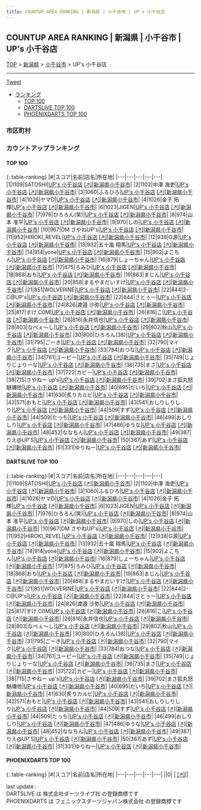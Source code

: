 ```yaml
---
title: COUNTUP AREA RANKING | 新潟県 | 小千谷市 | UP's 小千谷店
---
```

## COUNTUP AREA RANKING | 新潟県 | 小千谷市 | UP's 小千谷店

[TOP](/darts/rank/) > [新潟県](/darts/rank/新潟県/) > [小千谷市](/darts/rank/新潟県/小千谷市/) > UP's 小千谷店

___

<a href="https://twitter.com/share?ref_src=twsrc%5Etfw" data-text="COUNTUP AREA RANKING | 新潟県小千谷市UP's 小千谷店" class="twitter-share-button" data-hashtags="DARTSLIVE,PHOENIXDARTS,darts,ダーツ" data-show-count="false">Tweet</a>

* [ランキング](#カウントアップランキング)
    * [TOP 100](#top-100)
    * [DARTSLIVE TOP 100](#dartslive-top-100)
    * [PHOENIXDARTS TOP 100](#phoenixdarts-top-100)

### 市区町村

<ul>

</ul>

### カウントアップランキング

#### TOP 100



{:.table-ranking}
|#|スコア|名前|店名|所在地|
|---|---|---|---|---|
|1|1109|<span class="rank-name-dl">SATOSHI</span>|<a href="/darts/rank/shops/2c6f1df2baa1297e0d9b047a20a7ba1e.html">UP's 小千谷店</a> <a href="https://search.dartslive.com/jp/shop/2c6f1df2baa1297e0d9b047a20a7ba1e">[↗]</a>|<a href="/darts/rank/新潟県/小千谷市">新潟県小千谷市</a>|
|2|1102|<span class="rank-name-dl">中澤 海吏</span>|<a href="/darts/rank/shops/2c6f1df2baa1297e0d9b047a20a7ba1e.html">UP's 小千谷店</a> <a href="https://search.dartslive.com/jp/shop/2c6f1df2baa1297e0d9b047a20a7ba1e">[↗]</a>|<a href="/darts/rank/新潟県/小千谷市">新潟県小千谷市</a>|
|3|1060|<span class="rank-name-dl">ふるひろ</span>|<a href="/darts/rank/shops/2c6f1df2baa1297e0d9b047a20a7ba1e.html">UP's 小千谷店</a> <a href="https://search.dartslive.com/jp/shop/2c6f1df2baa1297e0d9b047a20a7ba1e">[↗]</a>|<a href="/darts/rank/新潟県/小千谷市">新潟県小千谷市</a>|
|4|1026|<span class="rank-name-dl">ヤマD</span>|<a href="/darts/rank/shops/2c6f1df2baa1297e0d9b047a20a7ba1e.html">UP's 小千谷店</a> <a href="https://search.dartslive.com/jp/shop/2c6f1df2baa1297e0d9b047a20a7ba1e">[↗]</a>|<a href="/darts/rank/新潟県/小千谷市">新潟県小千谷市</a>|
|4|1026|<span class="rank-name-dl">金子 拓輝</span>|<a href="/darts/rank/shops/2c6f1df2baa1297e0d9b047a20a7ba1e.html">UP's 小千谷店</a> <a href="https://search.dartslive.com/jp/shop/2c6f1df2baa1297e0d9b047a20a7ba1e">[↗]</a>|<a href="/darts/rank/新潟県/小千谷市">新潟県小千谷市</a>|
|6|1023|<span class="rank-name-dl">JIGEN</span>|<a href="/darts/rank/shops/2c6f1df2baa1297e0d9b047a20a7ba1e.html">UP's 小千谷店</a> <a href="https://search.dartslive.com/jp/shop/2c6f1df2baa1297e0d9b047a20a7ba1e">[↗]</a>|<a href="/darts/rank/新潟県/小千谷市">新潟県小千谷市</a>|
|7|976|<span class="rank-name-dl">ひろろん(笑)</span>|<a href="/darts/rank/shops/2c6f1df2baa1297e0d9b047a20a7ba1e.html">UP's 小千谷店</a> <a href="https://search.dartslive.com/jp/shop/2c6f1df2baa1297e0d9b047a20a7ba1e">[↗]</a>|<a href="/darts/rank/新潟県/小千谷市">新潟県小千谷市</a>|
|8|974|<span class="rank-name-dl">山本 准平</span>|<a href="/darts/rank/shops/2c6f1df2baa1297e0d9b047a20a7ba1e.html">UP's 小千谷店</a> <a href="https://search.dartslive.com/jp/shop/2c6f1df2baa1297e0d9b047a20a7ba1e">[↗]</a>|<a href="/darts/rank/新潟県/小千谷市">新潟県小千谷市</a>|
|9|970|<span class="rank-name-dl">しの</span>|<a href="/darts/rank/shops/2c6f1df2baa1297e0d9b047a20a7ba1e.html">UP's 小千谷店</a> <a href="https://search.dartslive.com/jp/shop/2c6f1df2baa1297e0d9b047a20a7ba1e">[↗]</a>|<a href="/darts/rank/新潟県/小千谷市">新潟県小千谷市</a>|
|10|967|<span class="rank-name-dl">DM さやねUP&#x27;s</span>|<a href="/darts/rank/shops/2c6f1df2baa1297e0d9b047a20a7ba1e.html">UP's 小千谷店</a> <a href="https://search.dartslive.com/jp/shop/2c6f1df2baa1297e0d9b047a20a7ba1e">[↗]</a>|<a href="/darts/rank/新潟県/小千谷市">新潟県小千谷市</a>|
|11|952|<span class="rank-name-dl">HIROKI_REVEL</span>|<a href="/darts/rank/shops/2c6f1df2baa1297e0d9b047a20a7ba1e.html">UP's 小千谷店</a> <a href="https://search.dartslive.com/jp/shop/2c6f1df2baa1297e0d9b047a20a7ba1e">[↗]</a>|<a href="/darts/rank/新潟県/小千谷市">新潟県小千谷市</a>|
|12|938|<span class="rank-name-dl">G源</span>|<a href="/darts/rank/shops/2c6f1df2baa1297e0d9b047a20a7ba1e.html">UP's 小千谷店</a> <a href="https://search.dartslive.com/jp/shop/2c6f1df2baa1297e0d9b047a20a7ba1e">[↗]</a>|<a href="/darts/rank/新潟県/小千谷市">新潟県小千谷市</a>|
|13|932|<span class="rank-name-dl">五十嵐 翔馬</span>|<a href="/darts/rank/shops/2c6f1df2baa1297e0d9b047a20a7ba1e.html">UP's 小千谷店</a> <a href="https://search.dartslive.com/jp/shop/2c6f1df2baa1297e0d9b047a20a7ba1e">[↗]</a>|<a href="/darts/rank/新潟県/小千谷市">新潟県小千谷市</a>|
|14|914|<span class="rank-name-dl">yone</span>|<a href="/darts/rank/shops/2c6f1df2baa1297e0d9b047a20a7ba1e.html">UP's 小千谷店</a> <a href="https://search.dartslive.com/jp/shop/2c6f1df2baa1297e0d9b047a20a7ba1e">[↗]</a>|<a href="/darts/rank/新潟県/小千谷市">新潟県小千谷市</a>|
|15|902|<span class="rank-name-dl">よこちん</span>|<a href="/darts/rank/shops/2c6f1df2baa1297e0d9b047a20a7ba1e.html">UP's 小千谷店</a> <a href="https://search.dartslive.com/jp/shop/2c6f1df2baa1297e0d9b047a20a7ba1e">[↗]</a>|<a href="/darts/rank/新潟県/小千谷市">新潟県小千谷市</a>|
|16|879|<span class="rank-name-dl">しょーちゃん</span>|<a href="/darts/rank/shops/2c6f1df2baa1297e0d9b047a20a7ba1e.html">UP's 小千谷店</a> <a href="https://search.dartslive.com/jp/shop/2c6f1df2baa1297e0d9b047a20a7ba1e">[↗]</a>|<a href="/darts/rank/新潟県/小千谷市">新潟県小千谷市</a>|
|17|875|<span class="rank-name-dl">ろみひ</span>|<a href="/darts/rank/shops/2c6f1df2baa1297e0d9b047a20a7ba1e.html">UP's 小千谷店</a> <a href="https://search.dartslive.com/jp/shop/2c6f1df2baa1297e0d9b047a20a7ba1e">[↗]</a>|<a href="/darts/rank/新潟県/小千谷市">新潟県小千谷市</a>|
|18|868|<span class="rank-name-dl">おち</span>|<a href="/darts/rank/shops/2c6f1df2baa1297e0d9b047a20a7ba1e.html">UP's 小千谷店</a> <a href="https://search.dartslive.com/jp/shop/2c6f1df2baa1297e0d9b047a20a7ba1e">[↗]</a>|<a href="/darts/rank/新潟県/小千谷市">新潟県小千谷市</a>|
|19|863|<span class="rank-name-dl">まじん</span>|<a href="/darts/rank/shops/2c6f1df2baa1297e0d9b047a20a7ba1e.html">UP's 小千谷店</a> <a href="https://search.dartslive.com/jp/shop/2c6f1df2baa1297e0d9b047a20a7ba1e">[↗]</a>|<a href="/darts/rank/新潟県/小千谷市">新潟県小千谷市</a>|
|20|858|<span class="rank-name-dl">まるやまだいすけ</span>|<a href="/darts/rank/shops/2c6f1df2baa1297e0d9b047a20a7ba1e.html">UP's 小千谷店</a> <a href="https://search.dartslive.com/jp/shop/2c6f1df2baa1297e0d9b047a20a7ba1e">[↗]</a>|<a href="/darts/rank/新潟県/小千谷市">新潟県小千谷市</a>|
|21|851|<span class="rank-name-dl">WOLVERINE</span>|<a href="/darts/rank/shops/2c6f1df2baa1297e0d9b047a20a7ba1e.html">UP's 小千谷店</a> <a href="https://search.dartslive.com/jp/shop/2c6f1df2baa1297e0d9b047a20a7ba1e">[↗]</a>|<a href="/darts/rank/新潟県/小千谷市">新潟県小千谷市</a>|
|22|844|<span class="rank-name-dl">2-C@UP&#x27;s</span>|<a href="/darts/rank/shops/2c6f1df2baa1297e0d9b047a20a7ba1e.html">UP's 小千谷店</a> <a href="https://search.dartslive.com/jp/shop/2c6f1df2baa1297e0d9b047a20a7ba1e">[↗]</a>|<a href="/darts/rank/新潟県/小千谷市">新潟県小千谷市</a>|
|22|844|<span class="rank-name-dl">さとぅー</span>|<a href="/darts/rank/shops/2c6f1df2baa1297e0d9b047a20a7ba1e.html">UP's 小千谷店</a> <a href="https://search.dartslive.com/jp/shop/2c6f1df2baa1297e0d9b047a20a7ba1e">[↗]</a>|<a href="/darts/rank/新潟県/小千谷市">新潟県小千谷市</a>|
|24|826|<span class="rank-name-dl">渡邉 沙弥</span>|<a href="/darts/rank/shops/2c6f1df2baa1297e0d9b047a20a7ba1e.html">UP's 小千谷店</a> <a href="https://search.dartslive.com/jp/shop/2c6f1df2baa1297e0d9b047a20a7ba1e">[↗]</a>|<a href="/darts/rank/新潟県/小千谷市">新潟県小千谷市</a>|
|25|817|<span class="rank-name-dl">すけ.C0M</span>|<a href="/darts/rank/shops/2c6f1df2baa1297e0d9b047a20a7ba1e.html">UP's 小千谷店</a> <a href="https://search.dartslive.com/jp/shop/2c6f1df2baa1297e0d9b047a20a7ba1e">[↗]</a>|<a href="/darts/rank/新潟県/小千谷市">新潟県小千谷市</a>|
|26|816|<span class="rank-name-dl">こ</span>|<a href="/darts/rank/shops/2c6f1df2baa1297e0d9b047a20a7ba1e.html">UP's 小千谷店</a> <a href="https://search.dartslive.com/jp/shop/2c6f1df2baa1297e0d9b047a20a7ba1e">[↗]</a>|<a href="/darts/rank/新潟県/小千谷市">新潟県小千谷市</a>|
|26|816|<span class="rank-name-dl">永井信也</span>|<a href="/darts/rank/shops/2c6f1df2baa1297e0d9b047a20a7ba1e.html">UP's 小千谷店</a> <a href="https://search.dartslive.com/jp/shop/2c6f1df2baa1297e0d9b047a20a7ba1e">[↗]</a>|<a href="/darts/rank/新潟県/小千谷市">新潟県小千谷市</a>|
|28|803|<span class="rank-name-dl">なべぇ〜し</span>|<a href="/darts/rank/shops/2c6f1df2baa1297e0d9b047a20a7ba1e.html">UP's 小千谷店</a> <a href="https://search.dartslive.com/jp/shop/2c6f1df2baa1297e0d9b047a20a7ba1e">[↗]</a>|<a href="/darts/rank/新潟県/小千谷市">新潟県小千谷市</a>|
|29|802|<span class="rank-name-dl">秋山</span>|<a href="/darts/rank/shops/2c6f1df2baa1297e0d9b047a20a7ba1e.html">UP's 小千谷店</a> <a href="https://search.dartslive.com/jp/shop/2c6f1df2baa1297e0d9b047a20a7ba1e">[↗]</a>|<a href="/darts/rank/新潟県/小千谷市">新潟県小千谷市</a>|
|30|800|<span class="rank-name-dl">ひろろん(38)</span>|<a href="/darts/rank/shops/2c6f1df2baa1297e0d9b047a20a7ba1e.html">UP's 小千谷店</a> <a href="https://search.dartslive.com/jp/shop/2c6f1df2baa1297e0d9b047a20a7ba1e">[↗]</a>|<a href="/darts/rank/新潟県/小千谷市">新潟県小千谷市</a>|
|31|795|<span class="rank-name-dl">ごーき</span>|<a href="/darts/rank/shops/2c6f1df2baa1297e0d9b047a20a7ba1e.html">UP's 小千谷店</a> <a href="https://search.dartslive.com/jp/shop/2c6f1df2baa1297e0d9b047a20a7ba1e">[↗]</a>|<a href="/darts/rank/新潟県/小千谷市">新潟県小千谷市</a>|
|32|790|<span class="rank-name-dl">マイク</span>|<a href="/darts/rank/shops/2c6f1df2baa1297e0d9b047a20a7ba1e.html">UP's 小千谷店</a> <a href="https://search.dartslive.com/jp/shop/2c6f1df2baa1297e0d9b047a20a7ba1e">[↗]</a>|<a href="/darts/rank/新潟県/小千谷市">新潟県小千谷市</a>|
|33|784|<span class="rank-name-dl">おつな</span>|<a href="/darts/rank/shops/2c6f1df2baa1297e0d9b047a20a7ba1e.html">UP's 小千谷店</a> <a href="https://search.dartslive.com/jp/shop/2c6f1df2baa1297e0d9b047a20a7ba1e">[↗]</a>|<a href="/darts/rank/新潟県/小千谷市">新潟県小千谷市</a>|
|34|761|<span class="rank-name-dl">ユーピー</span>|<a href="/darts/rank/shops/2c6f1df2baa1297e0d9b047a20a7ba1e.html">UP's 小千谷店</a> <a href="https://search.dartslive.com/jp/shop/2c6f1df2baa1297e0d9b047a20a7ba1e">[↗]</a>|<a href="/darts/rank/新潟県/小千谷市">新潟県小千谷市</a>|
|35|749|<span class="rank-name-dl">じょりじょりーな</span>|<a href="/darts/rank/shops/2c6f1df2baa1297e0d9b047a20a7ba1e.html">UP's 小千谷店</a> <a href="https://search.dartslive.com/jp/shop/2c6f1df2baa1297e0d9b047a20a7ba1e">[↗]</a>|<a href="/darts/rank/新潟県/小千谷市">新潟県小千谷市</a>|
|36|735|<span class="rank-name-dl">まさ</span>|<a href="/darts/rank/shops/2c6f1df2baa1297e0d9b047a20a7ba1e.html">UP's 小千谷店</a> <a href="https://search.dartslive.com/jp/shop/2c6f1df2baa1297e0d9b047a20a7ba1e">[↗]</a>|<a href="/darts/rank/新潟県/小千谷市">新潟県小千谷市</a>|
|37|722|<span class="rank-name-dl">カピー</span>|<a href="/darts/rank/shops/2c6f1df2baa1297e0d9b047a20a7ba1e.html">UP's 小千谷店</a> <a href="https://search.dartslive.com/jp/shop/2c6f1df2baa1297e0d9b047a20a7ba1e">[↗]</a>|<a href="/darts/rank/新潟県/小千谷市">新潟県小千谷市</a>|
|38|715|<span class="rank-name-dl">さやねー up&#x27;s</span>|<a href="/darts/rank/shops/2c6f1df2baa1297e0d9b047a20a7ba1e.html">UP's 小千谷店</a> <a href="https://search.dartslive.com/jp/shop/2c6f1df2baa1297e0d9b047a20a7ba1e">[↗]</a>|<a href="/darts/rank/新潟県/小千谷市">新潟県小千谷市</a>|
|39|702|<span class="rank-name-dl">まさ狐丸怒魅禰他</span>|<a href="/darts/rank/shops/2c6f1df2baa1297e0d9b047a20a7ba1e.html">UP's 小千谷店</a> <a href="https://search.dartslive.com/jp/shop/2c6f1df2baa1297e0d9b047a20a7ba1e">[↗]</a>|<a href="/darts/rank/新潟県/小千谷市">新潟県小千谷市</a>|
|40|695|<span class="rank-name-dl">だいち</span>|<a href="/darts/rank/shops/2c6f1df2baa1297e0d9b047a20a7ba1e.html">UP's 小千谷店</a> <a href="https://search.dartslive.com/jp/shop/2c6f1df2baa1297e0d9b047a20a7ba1e">[↗]</a>|<a href="/darts/rank/新潟県/小千谷市">新潟県小千谷市</a>|
|41|630|<span class="rank-name-dl">炙りカルビ</span>|<a href="/darts/rank/shops/2c6f1df2baa1297e0d9b047a20a7ba1e.html">UP's 小千谷店</a> <a href="https://search.dartslive.com/jp/shop/2c6f1df2baa1297e0d9b047a20a7ba1e">[↗]</a>|<a href="/darts/rank/新潟県/小千谷市">新潟県小千谷市</a>|
|42|571|<span class="rank-name-dl">おもと</span>|<a href="/darts/rank/shops/2c6f1df2baa1297e0d9b047a20a7ba1e.html">UP's 小千谷店</a> <a href="https://search.dartslive.com/jp/shop/2c6f1df2baa1297e0d9b047a20a7ba1e">[↗]</a>|<a href="/darts/rank/新潟県/小千谷市">新潟県小千谷市</a>|
|43|541|<span class="rank-name-dl">おしりしりしり</span>|<a href="/darts/rank/shops/2c6f1df2baa1297e0d9b047a20a7ba1e.html">UP's 小千谷店</a> <a href="https://search.dartslive.com/jp/shop/2c6f1df2baa1297e0d9b047a20a7ba1e">[↗]</a>|<a href="/darts/rank/新潟県/小千谷市">新潟県小千谷市</a>|
|44|509|<span class="rank-name-dl">すず</span>|<a href="/darts/rank/shops/2c6f1df2baa1297e0d9b047a20a7ba1e.html">UP's 小千谷店</a> <a href="https://search.dartslive.com/jp/shop/2c6f1df2baa1297e0d9b047a20a7ba1e">[↗]</a>|<a href="/darts/rank/新潟県/小千谷市">新潟県小千谷市</a>|
|44|509|<span class="rank-name-dl">たっち</span>|<a href="/darts/rank/shops/2c6f1df2baa1297e0d9b047a20a7ba1e.html">UP's 小千谷店</a> <a href="https://search.dartslive.com/jp/shop/2c6f1df2baa1297e0d9b047a20a7ba1e">[↗]</a>|<a href="/darts/rank/新潟県/小千谷市">新潟県小千谷市</a>|
|46|499|<span class="rank-name-dl">おしりしり</span>|<a href="/darts/rank/shops/2c6f1df2baa1297e0d9b047a20a7ba1e.html">UP's 小千谷店</a> <a href="https://search.dartslive.com/jp/shop/2c6f1df2baa1297e0d9b047a20a7ba1e">[↗]</a>|<a href="/darts/rank/新潟県/小千谷市">新潟県小千谷市</a>|
|47|486|<span class="rank-name-dl">ゆうな</span>|<a href="/darts/rank/shops/2c6f1df2baa1297e0d9b047a20a7ba1e.html">UP's 小千谷店</a> <a href="https://search.dartslive.com/jp/shop/2c6f1df2baa1297e0d9b047a20a7ba1e">[↗]</a>|<a href="/darts/rank/新潟県/小千谷市">新潟県小千谷市</a>|
|48|452|<span class="rank-name-dl">ななちん</span>|<a href="/darts/rank/shops/2c6f1df2baa1297e0d9b047a20a7ba1e.html">UP's 小千谷店</a> <a href="https://search.dartslive.com/jp/shop/2c6f1df2baa1297e0d9b047a20a7ba1e">[↗]</a>|<a href="/darts/rank/新潟県/小千谷市">新潟県小千谷市</a>|
|49|387|<span class="rank-name-dl">りえ@UP&#x27;S</span>|<a href="/darts/rank/shops/2c6f1df2baa1297e0d9b047a20a7ba1e.html">UP's 小千谷店</a> <a href="https://search.dartslive.com/jp/shop/2c6f1df2baa1297e0d9b047a20a7ba1e">[↗]</a>|<a href="/darts/rank/新潟県/小千谷市">新潟県小千谷市</a>|
|50|367|<span class="rank-name-dl">あず</span>|<a href="/darts/rank/shops/2c6f1df2baa1297e0d9b047a20a7ba1e.html">UP's 小千谷店</a> <a href="https://search.dartslive.com/jp/shop/2c6f1df2baa1297e0d9b047a20a7ba1e">[↗]</a>|<a href="/darts/rank/新潟県/小千谷市">新潟県小千谷市</a>|
|51|331|<span class="rank-name-dl">ゆりねー</span>|<a href="/darts/rank/shops/2c6f1df2baa1297e0d9b047a20a7ba1e.html">UP's 小千谷店</a> <a href="https://search.dartslive.com/jp/shop/2c6f1df2baa1297e0d9b047a20a7ba1e">[↗]</a>|<a href="/darts/rank/新潟県/小千谷市">新潟県小千谷市</a>|


#### DARTSLIVE TOP 100



{:.table-ranking}
|#|スコア|名前|店名|所在地|
|---|---|---|---|---|
|1|1109|<span class="rank-name-dl">SATOSHI</span>|<a href="/darts/rank/shops/2c6f1df2baa1297e0d9b047a20a7ba1e.html">UP's 小千谷店</a> <a href="https://search.dartslive.com/jp/shop/2c6f1df2baa1297e0d9b047a20a7ba1e">[↗]</a>|<a href="/darts/rank/新潟県/小千谷市">新潟県小千谷市</a>|
|2|1102|<span class="rank-name-dl">中澤 海吏</span>|<a href="/darts/rank/shops/2c6f1df2baa1297e0d9b047a20a7ba1e.html">UP's 小千谷店</a> <a href="https://search.dartslive.com/jp/shop/2c6f1df2baa1297e0d9b047a20a7ba1e">[↗]</a>|<a href="/darts/rank/新潟県/小千谷市">新潟県小千谷市</a>|
|3|1060|<span class="rank-name-dl">ふるひろ</span>|<a href="/darts/rank/shops/2c6f1df2baa1297e0d9b047a20a7ba1e.html">UP's 小千谷店</a> <a href="https://search.dartslive.com/jp/shop/2c6f1df2baa1297e0d9b047a20a7ba1e">[↗]</a>|<a href="/darts/rank/新潟県/小千谷市">新潟県小千谷市</a>|
|4|1026|<span class="rank-name-dl">ヤマD</span>|<a href="/darts/rank/shops/2c6f1df2baa1297e0d9b047a20a7ba1e.html">UP's 小千谷店</a> <a href="https://search.dartslive.com/jp/shop/2c6f1df2baa1297e0d9b047a20a7ba1e">[↗]</a>|<a href="/darts/rank/新潟県/小千谷市">新潟県小千谷市</a>|
|4|1026|<span class="rank-name-dl">金子 拓輝</span>|<a href="/darts/rank/shops/2c6f1df2baa1297e0d9b047a20a7ba1e.html">UP's 小千谷店</a> <a href="https://search.dartslive.com/jp/shop/2c6f1df2baa1297e0d9b047a20a7ba1e">[↗]</a>|<a href="/darts/rank/新潟県/小千谷市">新潟県小千谷市</a>|
|6|1023|<span class="rank-name-dl">JIGEN</span>|<a href="/darts/rank/shops/2c6f1df2baa1297e0d9b047a20a7ba1e.html">UP's 小千谷店</a> <a href="https://search.dartslive.com/jp/shop/2c6f1df2baa1297e0d9b047a20a7ba1e">[↗]</a>|<a href="/darts/rank/新潟県/小千谷市">新潟県小千谷市</a>|
|7|976|<span class="rank-name-dl">ひろろん(笑)</span>|<a href="/darts/rank/shops/2c6f1df2baa1297e0d9b047a20a7ba1e.html">UP's 小千谷店</a> <a href="https://search.dartslive.com/jp/shop/2c6f1df2baa1297e0d9b047a20a7ba1e">[↗]</a>|<a href="/darts/rank/新潟県/小千谷市">新潟県小千谷市</a>|
|8|974|<span class="rank-name-dl">山本 准平</span>|<a href="/darts/rank/shops/2c6f1df2baa1297e0d9b047a20a7ba1e.html">UP's 小千谷店</a> <a href="https://search.dartslive.com/jp/shop/2c6f1df2baa1297e0d9b047a20a7ba1e">[↗]</a>|<a href="/darts/rank/新潟県/小千谷市">新潟県小千谷市</a>|
|9|970|<span class="rank-name-dl">しの</span>|<a href="/darts/rank/shops/2c6f1df2baa1297e0d9b047a20a7ba1e.html">UP's 小千谷店</a> <a href="https://search.dartslive.com/jp/shop/2c6f1df2baa1297e0d9b047a20a7ba1e">[↗]</a>|<a href="/darts/rank/新潟県/小千谷市">新潟県小千谷市</a>|
|10|967|<span class="rank-name-dl">DM さやねUP&#x27;s</span>|<a href="/darts/rank/shops/2c6f1df2baa1297e0d9b047a20a7ba1e.html">UP's 小千谷店</a> <a href="https://search.dartslive.com/jp/shop/2c6f1df2baa1297e0d9b047a20a7ba1e">[↗]</a>|<a href="/darts/rank/新潟県/小千谷市">新潟県小千谷市</a>|
|11|952|<span class="rank-name-dl">HIROKI_REVEL</span>|<a href="/darts/rank/shops/2c6f1df2baa1297e0d9b047a20a7ba1e.html">UP's 小千谷店</a> <a href="https://search.dartslive.com/jp/shop/2c6f1df2baa1297e0d9b047a20a7ba1e">[↗]</a>|<a href="/darts/rank/新潟県/小千谷市">新潟県小千谷市</a>|
|12|938|<span class="rank-name-dl">G源</span>|<a href="/darts/rank/shops/2c6f1df2baa1297e0d9b047a20a7ba1e.html">UP's 小千谷店</a> <a href="https://search.dartslive.com/jp/shop/2c6f1df2baa1297e0d9b047a20a7ba1e">[↗]</a>|<a href="/darts/rank/新潟県/小千谷市">新潟県小千谷市</a>|
|13|932|<span class="rank-name-dl">五十嵐 翔馬</span>|<a href="/darts/rank/shops/2c6f1df2baa1297e0d9b047a20a7ba1e.html">UP's 小千谷店</a> <a href="https://search.dartslive.com/jp/shop/2c6f1df2baa1297e0d9b047a20a7ba1e">[↗]</a>|<a href="/darts/rank/新潟県/小千谷市">新潟県小千谷市</a>|
|14|914|<span class="rank-name-dl">yone</span>|<a href="/darts/rank/shops/2c6f1df2baa1297e0d9b047a20a7ba1e.html">UP's 小千谷店</a> <a href="https://search.dartslive.com/jp/shop/2c6f1df2baa1297e0d9b047a20a7ba1e">[↗]</a>|<a href="/darts/rank/新潟県/小千谷市">新潟県小千谷市</a>|
|15|902|<span class="rank-name-dl">よこちん</span>|<a href="/darts/rank/shops/2c6f1df2baa1297e0d9b047a20a7ba1e.html">UP's 小千谷店</a> <a href="https://search.dartslive.com/jp/shop/2c6f1df2baa1297e0d9b047a20a7ba1e">[↗]</a>|<a href="/darts/rank/新潟県/小千谷市">新潟県小千谷市</a>|
|16|879|<span class="rank-name-dl">しょーちゃん</span>|<a href="/darts/rank/shops/2c6f1df2baa1297e0d9b047a20a7ba1e.html">UP's 小千谷店</a> <a href="https://search.dartslive.com/jp/shop/2c6f1df2baa1297e0d9b047a20a7ba1e">[↗]</a>|<a href="/darts/rank/新潟県/小千谷市">新潟県小千谷市</a>|
|17|875|<span class="rank-name-dl">ろみひ</span>|<a href="/darts/rank/shops/2c6f1df2baa1297e0d9b047a20a7ba1e.html">UP's 小千谷店</a> <a href="https://search.dartslive.com/jp/shop/2c6f1df2baa1297e0d9b047a20a7ba1e">[↗]</a>|<a href="/darts/rank/新潟県/小千谷市">新潟県小千谷市</a>|
|18|868|<span class="rank-name-dl">おち</span>|<a href="/darts/rank/shops/2c6f1df2baa1297e0d9b047a20a7ba1e.html">UP's 小千谷店</a> <a href="https://search.dartslive.com/jp/shop/2c6f1df2baa1297e0d9b047a20a7ba1e">[↗]</a>|<a href="/darts/rank/新潟県/小千谷市">新潟県小千谷市</a>|
|19|863|<span class="rank-name-dl">まじん</span>|<a href="/darts/rank/shops/2c6f1df2baa1297e0d9b047a20a7ba1e.html">UP's 小千谷店</a> <a href="https://search.dartslive.com/jp/shop/2c6f1df2baa1297e0d9b047a20a7ba1e">[↗]</a>|<a href="/darts/rank/新潟県/小千谷市">新潟県小千谷市</a>|
|20|858|<span class="rank-name-dl">まるやまだいすけ</span>|<a href="/darts/rank/shops/2c6f1df2baa1297e0d9b047a20a7ba1e.html">UP's 小千谷店</a> <a href="https://search.dartslive.com/jp/shop/2c6f1df2baa1297e0d9b047a20a7ba1e">[↗]</a>|<a href="/darts/rank/新潟県/小千谷市">新潟県小千谷市</a>|
|21|851|<span class="rank-name-dl">WOLVERINE</span>|<a href="/darts/rank/shops/2c6f1df2baa1297e0d9b047a20a7ba1e.html">UP's 小千谷店</a> <a href="https://search.dartslive.com/jp/shop/2c6f1df2baa1297e0d9b047a20a7ba1e">[↗]</a>|<a href="/darts/rank/新潟県/小千谷市">新潟県小千谷市</a>|
|22|844|<span class="rank-name-dl">2-C@UP&#x27;s</span>|<a href="/darts/rank/shops/2c6f1df2baa1297e0d9b047a20a7ba1e.html">UP's 小千谷店</a> <a href="https://search.dartslive.com/jp/shop/2c6f1df2baa1297e0d9b047a20a7ba1e">[↗]</a>|<a href="/darts/rank/新潟県/小千谷市">新潟県小千谷市</a>|
|22|844|<span class="rank-name-dl">さとぅー</span>|<a href="/darts/rank/shops/2c6f1df2baa1297e0d9b047a20a7ba1e.html">UP's 小千谷店</a> <a href="https://search.dartslive.com/jp/shop/2c6f1df2baa1297e0d9b047a20a7ba1e">[↗]</a>|<a href="/darts/rank/新潟県/小千谷市">新潟県小千谷市</a>|
|24|826|<span class="rank-name-dl">渡邉 沙弥</span>|<a href="/darts/rank/shops/2c6f1df2baa1297e0d9b047a20a7ba1e.html">UP's 小千谷店</a> <a href="https://search.dartslive.com/jp/shop/2c6f1df2baa1297e0d9b047a20a7ba1e">[↗]</a>|<a href="/darts/rank/新潟県/小千谷市">新潟県小千谷市</a>|
|25|817|<span class="rank-name-dl">すけ.C0M</span>|<a href="/darts/rank/shops/2c6f1df2baa1297e0d9b047a20a7ba1e.html">UP's 小千谷店</a> <a href="https://search.dartslive.com/jp/shop/2c6f1df2baa1297e0d9b047a20a7ba1e">[↗]</a>|<a href="/darts/rank/新潟県/小千谷市">新潟県小千谷市</a>|
|26|816|<span class="rank-name-dl">こ</span>|<a href="/darts/rank/shops/2c6f1df2baa1297e0d9b047a20a7ba1e.html">UP's 小千谷店</a> <a href="https://search.dartslive.com/jp/shop/2c6f1df2baa1297e0d9b047a20a7ba1e">[↗]</a>|<a href="/darts/rank/新潟県/小千谷市">新潟県小千谷市</a>|
|26|816|<span class="rank-name-dl">永井信也</span>|<a href="/darts/rank/shops/2c6f1df2baa1297e0d9b047a20a7ba1e.html">UP's 小千谷店</a> <a href="https://search.dartslive.com/jp/shop/2c6f1df2baa1297e0d9b047a20a7ba1e">[↗]</a>|<a href="/darts/rank/新潟県/小千谷市">新潟県小千谷市</a>|
|28|803|<span class="rank-name-dl">なべぇ〜し</span>|<a href="/darts/rank/shops/2c6f1df2baa1297e0d9b047a20a7ba1e.html">UP's 小千谷店</a> <a href="https://search.dartslive.com/jp/shop/2c6f1df2baa1297e0d9b047a20a7ba1e">[↗]</a>|<a href="/darts/rank/新潟県/小千谷市">新潟県小千谷市</a>|
|29|802|<span class="rank-name-dl">秋山</span>|<a href="/darts/rank/shops/2c6f1df2baa1297e0d9b047a20a7ba1e.html">UP's 小千谷店</a> <a href="https://search.dartslive.com/jp/shop/2c6f1df2baa1297e0d9b047a20a7ba1e">[↗]</a>|<a href="/darts/rank/新潟県/小千谷市">新潟県小千谷市</a>|
|30|800|<span class="rank-name-dl">ひろろん(38)</span>|<a href="/darts/rank/shops/2c6f1df2baa1297e0d9b047a20a7ba1e.html">UP's 小千谷店</a> <a href="https://search.dartslive.com/jp/shop/2c6f1df2baa1297e0d9b047a20a7ba1e">[↗]</a>|<a href="/darts/rank/新潟県/小千谷市">新潟県小千谷市</a>|
|31|795|<span class="rank-name-dl">ごーき</span>|<a href="/darts/rank/shops/2c6f1df2baa1297e0d9b047a20a7ba1e.html">UP's 小千谷店</a> <a href="https://search.dartslive.com/jp/shop/2c6f1df2baa1297e0d9b047a20a7ba1e">[↗]</a>|<a href="/darts/rank/新潟県/小千谷市">新潟県小千谷市</a>|
|32|790|<span class="rank-name-dl">マイク</span>|<a href="/darts/rank/shops/2c6f1df2baa1297e0d9b047a20a7ba1e.html">UP's 小千谷店</a> <a href="https://search.dartslive.com/jp/shop/2c6f1df2baa1297e0d9b047a20a7ba1e">[↗]</a>|<a href="/darts/rank/新潟県/小千谷市">新潟県小千谷市</a>|
|33|784|<span class="rank-name-dl">おつな</span>|<a href="/darts/rank/shops/2c6f1df2baa1297e0d9b047a20a7ba1e.html">UP's 小千谷店</a> <a href="https://search.dartslive.com/jp/shop/2c6f1df2baa1297e0d9b047a20a7ba1e">[↗]</a>|<a href="/darts/rank/新潟県/小千谷市">新潟県小千谷市</a>|
|34|761|<span class="rank-name-dl">ユーピー</span>|<a href="/darts/rank/shops/2c6f1df2baa1297e0d9b047a20a7ba1e.html">UP's 小千谷店</a> <a href="https://search.dartslive.com/jp/shop/2c6f1df2baa1297e0d9b047a20a7ba1e">[↗]</a>|<a href="/darts/rank/新潟県/小千谷市">新潟県小千谷市</a>|
|35|749|<span class="rank-name-dl">じょりじょりーな</span>|<a href="/darts/rank/shops/2c6f1df2baa1297e0d9b047a20a7ba1e.html">UP's 小千谷店</a> <a href="https://search.dartslive.com/jp/shop/2c6f1df2baa1297e0d9b047a20a7ba1e">[↗]</a>|<a href="/darts/rank/新潟県/小千谷市">新潟県小千谷市</a>|
|36|735|<span class="rank-name-dl">まさ</span>|<a href="/darts/rank/shops/2c6f1df2baa1297e0d9b047a20a7ba1e.html">UP's 小千谷店</a> <a href="https://search.dartslive.com/jp/shop/2c6f1df2baa1297e0d9b047a20a7ba1e">[↗]</a>|<a href="/darts/rank/新潟県/小千谷市">新潟県小千谷市</a>|
|37|722|<span class="rank-name-dl">カピー</span>|<a href="/darts/rank/shops/2c6f1df2baa1297e0d9b047a20a7ba1e.html">UP's 小千谷店</a> <a href="https://search.dartslive.com/jp/shop/2c6f1df2baa1297e0d9b047a20a7ba1e">[↗]</a>|<a href="/darts/rank/新潟県/小千谷市">新潟県小千谷市</a>|
|38|715|<span class="rank-name-dl">さやねー up&#x27;s</span>|<a href="/darts/rank/shops/2c6f1df2baa1297e0d9b047a20a7ba1e.html">UP's 小千谷店</a> <a href="https://search.dartslive.com/jp/shop/2c6f1df2baa1297e0d9b047a20a7ba1e">[↗]</a>|<a href="/darts/rank/新潟県/小千谷市">新潟県小千谷市</a>|
|39|702|<span class="rank-name-dl">まさ狐丸怒魅禰他</span>|<a href="/darts/rank/shops/2c6f1df2baa1297e0d9b047a20a7ba1e.html">UP's 小千谷店</a> <a href="https://search.dartslive.com/jp/shop/2c6f1df2baa1297e0d9b047a20a7ba1e">[↗]</a>|<a href="/darts/rank/新潟県/小千谷市">新潟県小千谷市</a>|
|40|695|<span class="rank-name-dl">だいち</span>|<a href="/darts/rank/shops/2c6f1df2baa1297e0d9b047a20a7ba1e.html">UP's 小千谷店</a> <a href="https://search.dartslive.com/jp/shop/2c6f1df2baa1297e0d9b047a20a7ba1e">[↗]</a>|<a href="/darts/rank/新潟県/小千谷市">新潟県小千谷市</a>|
|41|630|<span class="rank-name-dl">炙りカルビ</span>|<a href="/darts/rank/shops/2c6f1df2baa1297e0d9b047a20a7ba1e.html">UP's 小千谷店</a> <a href="https://search.dartslive.com/jp/shop/2c6f1df2baa1297e0d9b047a20a7ba1e">[↗]</a>|<a href="/darts/rank/新潟県/小千谷市">新潟県小千谷市</a>|
|42|571|<span class="rank-name-dl">おもと</span>|<a href="/darts/rank/shops/2c6f1df2baa1297e0d9b047a20a7ba1e.html">UP's 小千谷店</a> <a href="https://search.dartslive.com/jp/shop/2c6f1df2baa1297e0d9b047a20a7ba1e">[↗]</a>|<a href="/darts/rank/新潟県/小千谷市">新潟県小千谷市</a>|
|43|541|<span class="rank-name-dl">おしりしりしり</span>|<a href="/darts/rank/shops/2c6f1df2baa1297e0d9b047a20a7ba1e.html">UP's 小千谷店</a> <a href="https://search.dartslive.com/jp/shop/2c6f1df2baa1297e0d9b047a20a7ba1e">[↗]</a>|<a href="/darts/rank/新潟県/小千谷市">新潟県小千谷市</a>|
|44|509|<span class="rank-name-dl">すず</span>|<a href="/darts/rank/shops/2c6f1df2baa1297e0d9b047a20a7ba1e.html">UP's 小千谷店</a> <a href="https://search.dartslive.com/jp/shop/2c6f1df2baa1297e0d9b047a20a7ba1e">[↗]</a>|<a href="/darts/rank/新潟県/小千谷市">新潟県小千谷市</a>|
|44|509|<span class="rank-name-dl">たっち</span>|<a href="/darts/rank/shops/2c6f1df2baa1297e0d9b047a20a7ba1e.html">UP's 小千谷店</a> <a href="https://search.dartslive.com/jp/shop/2c6f1df2baa1297e0d9b047a20a7ba1e">[↗]</a>|<a href="/darts/rank/新潟県/小千谷市">新潟県小千谷市</a>|
|46|499|<span class="rank-name-dl">おしりしり</span>|<a href="/darts/rank/shops/2c6f1df2baa1297e0d9b047a20a7ba1e.html">UP's 小千谷店</a> <a href="https://search.dartslive.com/jp/shop/2c6f1df2baa1297e0d9b047a20a7ba1e">[↗]</a>|<a href="/darts/rank/新潟県/小千谷市">新潟県小千谷市</a>|
|47|486|<span class="rank-name-dl">ゆうな</span>|<a href="/darts/rank/shops/2c6f1df2baa1297e0d9b047a20a7ba1e.html">UP's 小千谷店</a> <a href="https://search.dartslive.com/jp/shop/2c6f1df2baa1297e0d9b047a20a7ba1e">[↗]</a>|<a href="/darts/rank/新潟県/小千谷市">新潟県小千谷市</a>|
|48|452|<span class="rank-name-dl">ななちん</span>|<a href="/darts/rank/shops/2c6f1df2baa1297e0d9b047a20a7ba1e.html">UP's 小千谷店</a> <a href="https://search.dartslive.com/jp/shop/2c6f1df2baa1297e0d9b047a20a7ba1e">[↗]</a>|<a href="/darts/rank/新潟県/小千谷市">新潟県小千谷市</a>|
|49|387|<span class="rank-name-dl">りえ@UP&#x27;S</span>|<a href="/darts/rank/shops/2c6f1df2baa1297e0d9b047a20a7ba1e.html">UP's 小千谷店</a> <a href="https://search.dartslive.com/jp/shop/2c6f1df2baa1297e0d9b047a20a7ba1e">[↗]</a>|<a href="/darts/rank/新潟県/小千谷市">新潟県小千谷市</a>|
|50|367|<span class="rank-name-dl">あず</span>|<a href="/darts/rank/shops/2c6f1df2baa1297e0d9b047a20a7ba1e.html">UP's 小千谷店</a> <a href="https://search.dartslive.com/jp/shop/2c6f1df2baa1297e0d9b047a20a7ba1e">[↗]</a>|<a href="/darts/rank/新潟県/小千谷市">新潟県小千谷市</a>|
|51|331|<span class="rank-name-dl">ゆりねー</span>|<a href="/darts/rank/shops/2c6f1df2baa1297e0d9b047a20a7ba1e.html">UP's 小千谷店</a> <a href="https://search.dartslive.com/jp/shop/2c6f1df2baa1297e0d9b047a20a7ba1e">[↗]</a>|<a href="/darts/rank/新潟県/小千谷市">新潟県小千谷市</a>|


#### PHOENIXDARTS TOP 100



{:.table-ranking}
|#|スコア|名前|店名|所在地|
|---|---|---|---|---|
||0|<span class="rank-name-dl"> </span>|<a href="/darts/rank/shops/.html"></a> <a href="">[↗]</a>|<a href="/darts/rank//"></a>|


<div class="footer border-top border-gray-light mt-5 pt-3 text-right text-gray">
    last update : <span style="font-weight: italic" id="foot_last_modified"></span><br />
    DARTSLIVE は 株式会社ダーツライブ社 の登録商標です<br />
    PHOENIXDARTS は フェニックスダーツジャパン株式会社 の登録商標です<br />
</div>

<script src="https://cdnjs.cloudflare.com/ajax/libs/jquery.tablesorter/2.31.3/js/jquery.tablesorter.min.js" integrity="sha512-qzgd5cYSZcosqpzpn7zF2ZId8f/8CHmFKZ8j7mU4OUXTNRd5g+ZHBPsgKEwoqxCtdQvExE5LprwwPAgoicguNg==" crossorigin="anonymous" referrerpolicy="no-referrer"></script>
<link rel="stylesheet" href="https://cdnjs.cloudflare.com/ajax/libs/jquery.tablesorter/2.31.3/css/theme.default.min.css" integrity="sha512-wghhOJkjQX0Lh3NSWvNKeZ0ZpNn+SPVXX1Qyc9OCaogADktxrBiBdKGDoqVUOyhStvMBmJQ8ZdMHiR3wuEq8+w==" crossorigin="anonymous" referrerpolicy="no-referrer" />
<script>
$(function() {
    $(".table-ranking").tablesorter({sortList:[[0, 0]]});
    $("#foot_last_modified").text(formatDate(new Date(document.lastModified), 'yyyy-MM-dd HH:mm:ss'));
});
</script>

<script async src="https://platform.twitter.com/widgets.js" charset="utf-8"></script>